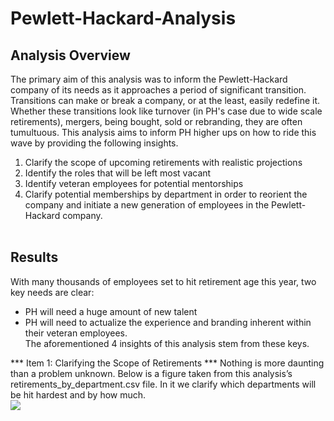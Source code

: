 # Pewlett-Hackard-Analysis
## Analysis Overview ##
The primary aim of this analysis was to inform the Pewlett-Hackard company of its needs as it approaches a period of significant transition. Transitions can make or break a company, or at the least, easily redefine it. Whether these transitions look like turnover (in PH's case due to wide scale retirements), mergers, being bought, sold or rebranding, they are often tumultuous. This analysis aims to inform PH higher ups on how to ride this wave by providing the following insights.
1. Clarify the scope of upcoming retirements with realistic projections
2. Identify the roles that will be left most vacant
3. Identify veteran employees for potential mentorships 
4. Clarify potential memberships by department in order to reorient the company and initiate a new generation of employees in the Pewlett-Hackard company. <br /> <br />
## Results ##
With many thousands of employees set to hit retirement age this year, two key needs are clear: 
* PH will need a huge amount of new talent
* PH will need to actualize the experience and branding inherent within their veteran employees. <br />
The aforementioned 4 insights of this analysis stem from these keys. 

*** Item 1: Clarifying the Scope of Retirements ***
Nothing is more daunting than a problem unknown. Below is a figure taken from this analysis’s retirements_by_department.csv file. In it we clarify which departments will be hit hardest and by how much. <br />
![](“retirements_by_department.png”)
